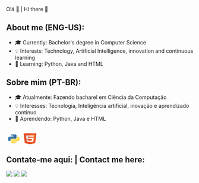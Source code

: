  Olá 👋 | Hi there 👋
<div>
  
## About me (ENG-US):

 - 🎓 Currently: Bachelor's degree in Computer Science 
 - 💡 Interests: Technology, Artificial Intelligence, innovation and continuous learning
 - 🧠 Learning: Python, Java and HTML




## Sobre mim (PT-BR):

 - 🎓 Atualmente: Fazendo bacharel em Ciência da Computação
 - 💡 Interesses: Tecnologia, Inteligência artificial, inovação e aprendizado continuo
 - 🧠 Aprendendo: Python, Java e HTML

<div style="display: inline_block"><br>

  <img align="center" alt="Python" height="30" width="40" src="https://raw.githubusercontent.com/devicons/devicon/master/icons/python/python-original.svg">
  <img align="center" alt="HTML" height="30" width="40" src="https://raw.githubusercontent.com/devicons/devicon/master/icons/html5/html5-original.svg">

  ## Contate-me aqui: | Contact me here:

<div> 
  <a href="https://instagram.com/miivitr" target="_blank"><img src="https://img.shields.io/badge/-Instagram-%23E4405F?style=for-the-badge&logo=instagram&logoColor=white" target="_blank"></a>
   <a href="https://discord.gg/ava001exe" target="_blank"><img src="https://img.shields.io/badge/Discord-7289DA?style=for-the-badge&logo=discord&logoColor=white" target="_blank"></a> 
   <a href="https://www.linkedin.com/in/vitoriamilene" target="_blank"><img src="https://img.shields.io/badge/-LinkedIn-%230077B5?style=for-the-badge&logo=linkedin&logoColor=white" target="_blank"></a> 
  
</div>

   
